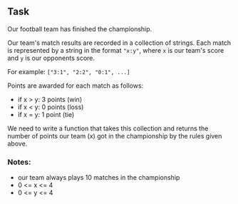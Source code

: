 ﻿## Task
Our football team has finished the championship.

Our team's match results are recorded in a collection of strings. Each match is represented by a string in the format ```"x:y"```, where ```x``` is our team's score and ```y``` is our opponents score.

For example: ```["3:1", "2:2", "0:1", ...]```

Points are awarded for each match as follows:

- if x > y: 3 points (win)
- if x < y: 0 points (loss)
- if x = y: 1 point (tie)

We need to write a function that takes this collection and returns the number of points our team (x) got in the championship by the rules given above.

### Notes:

- our team always plays 10 matches in the championship
- 0 <= x <= 4
- 0 <= y <= 4
